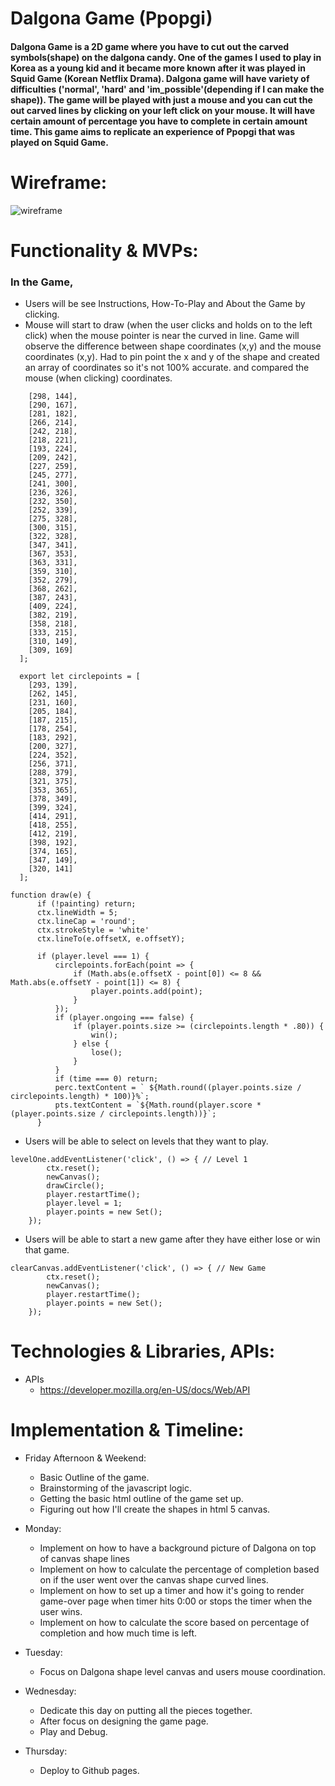# Dalgona Game (Ppopgi)
#### Dalgona Game is a 2D game where you have to cut out the carved symbols(shape) on the dalgona candy. One of the games I used to play in Korea as a young kid and it became more known after it was played in Squid Game (Korean Netflix Drama). Dalgona game will have variety of difficulties ('normal', 'hard' and  'im_possible'(depending if I can make the shape)). The game will be played with just a mouse and you can cut the out carved lines by clicking on your left click on your mouse. It will have certain amount of percentage you have to complete in certain amount time. This game aims to replicate an experience of Ppopgi that was played on Squid Game.

# Wireframe:
![wireframe](https://i.imgur.com/soIuyeG.png)





# Functionality & MVPs:
### In the Game,
* Users will be see Instructions, How-To-Play and About the Game by clicking.
* Mouse will start to draw (when the user clicks and holds on to the left click) when the mouse pointer is near the curved in line. Game will observe the difference between shape coordinates (x,y) and the mouse coordinates (x,y). Had to pin point the x and y of the shape and created an array of coordinates so it's not 100% accurate. and compared the mouse (when clicking) coordinates.

```export let starpoints = [
    [298, 144],
    [290, 167],
    [281, 182],
    [266, 214],
    [242, 218],
    [218, 221],
    [193, 224],
    [209, 242],
    [227, 259],
    [245, 277],
    [241, 300],
    [236, 326],
    [232, 350],
    [252, 339],
    [275, 328],
    [300, 315],
    [322, 328],
    [347, 341],
    [367, 353],
    [363, 331],
    [359, 310],
    [352, 279],
    [368, 262],
    [387, 243],
    [409, 224],
    [382, 219],
    [358, 218],
    [333, 215],
    [310, 149],
    [309, 169]
  ];
  
  export let circlepoints = [
    [293, 139],
    [262, 145],
    [231, 160],
    [205, 184],
    [187, 215],
    [178, 254],
    [183, 292],
    [200, 327],
    [224, 352],
    [256, 371],
    [288, 379],
    [321, 375],
    [353, 365],
    [378, 349],
    [399, 324],
    [414, 291],
    [418, 255],
    [412, 219],
    [398, 192],
    [374, 165],
    [347, 149],
    [320, 141]
  ];
  ```
  
  ```
  function draw(e) {
        if (!painting) return;
        ctx.lineWidth = 5;
        ctx.lineCap = 'round';
        ctx.strokeStyle = 'white'
        ctx.lineTo(e.offsetX, e.offsetY);

        if (player.level === 1) {
            circlepoints.forEach(point => {
                if (Math.abs(e.offsetX - point[0]) <= 8 && Math.abs(e.offsetY - point[1]) <= 8) {
                    player.points.add(point);
                }
            });
            if (player.ongoing === false) {
                if (player.points.size >= (circlepoints.length * .80)) {
                    win();
                } else {
                    lose();
                }
            }
            if (time === 0) return; 
            perc.textContent = ` ${Math.round((player.points.size / circlepoints.length) * 100)}%`;
            pts.textContent = `${Math.round(player.score * (player.points.size / circlepoints.length))}`;
        }
```

* Users will be able to select on levels that they want to play.
```
levelOne.addEventListener('click', () => { // Level 1
        ctx.reset();
        newCanvas();
        drawCircle();
        player.restartTime();
        player.level = 1;
        player.points = new Set();
    });
```
* Users will be able to start a new game after they have either lose or win that game.
```
clearCanvas.addEventListener('click', () => { // New Game
        ctx.reset();
        newCanvas();
        player.restartTime();
        player.points = new Set();
    });
```

# Technologies & Libraries, APIs:
* APIs
  * https://developer.mozilla.org/en-US/docs/Web/API

# Implementation & Timeline:
* Friday Afternoon & Weekend:
  * Basic Outline of the game.
  * Brainstorming of the javascript logic.
  * Getting the basic html outline of the game set up.
  * Figuring out how I'll create the shapes in html 5 canvas.

* Monday:
  * Implement on how to have a background picture of Dalgona on top of canvas shape lines
  * Implement on how to calculate the percentage of completion based on if the user went over the canvas shape curved lines.
  * Implement on how to set up a timer and how it's going to render game-over page when timer hits 0:00 or stops the timer when the user wins.
  * Implement on how to calculate the score based on percentage of completion and how much time is left.

* Tuesday:
  * Focus on Dalgona shape level canvas and users mouse coordination.

* Wednesday:
  * Dedicate this day on putting all the pieces together.
  * After focus on designing the game page.
  * Play and Debug.

* Thursday:
  * Deploy to Github pages.

